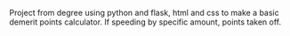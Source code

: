 Project from degree using python and flask, html and css to make a basic demerit points calculator. If speeding by specific amount, points taken off.

